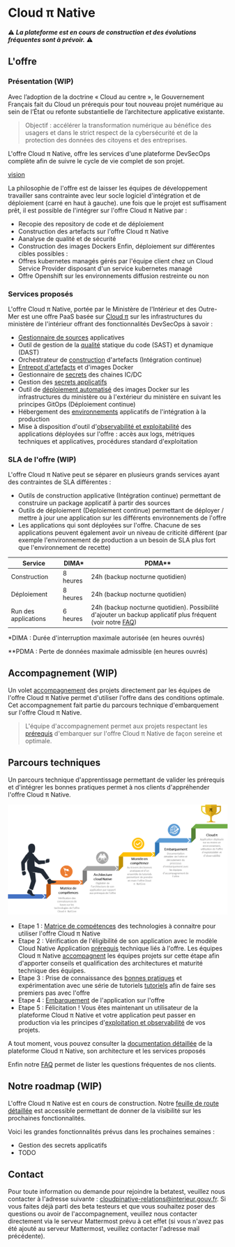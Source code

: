 # Cloud π Native

:warning: __*La plateforme est en cours de construction et des évolutions fréquentes sont à prévoir.*__ :warning:

## L'offre

### Présentation (WIP)

Avec l’adoption de la doctrine « Cloud au centre », le Gouvernement Français fait du Cloud un prérequis pour tout nouveau projet numérique au sein de l’État ou refonte substantielle de l’architecture applicative existante.

>Objectif : accélérer la transformation numérique au bénéfice des usagers et dans le strict respect de la cybersécurité et de la protection des données des citoyens et des entreprises.

L'offre Cloud π Native, offre les services d'une plateforme DevSecOps complète afin de suivre le cycle de vie complet de son projet.

[vision](img/vision.png)

La philosophie de l'offre est de laisser les équipes de développement travailler sans contrainte avec leur socle logiciel d'intégration et de déploiement (carré en haut à gauche). une fois que le projet est suffisament prêt, il est possible de l'intégrer sur l'offre Cloud π Native par :
  - Recopie des repository de code et de déploiement
  - Construction des artefacts sur l'offre Cloud π Native
  - Aanalyse de qualité et de sécurité
  - Construction des images Dockers
Enfin,  déploiement sur différentes cibles possibles :
 - Offres kubernetes managés gérés par l'équipe client chez un Cloud Service Provider disposant d'un service kubernetes managé
 - Offre Openshift sur les environnements diffusion restreinte ou non 

### Services proposés

L'offre Cloud π Native, portée par le Ministère de l'Intérieur et des Outre-Mer est une offre PaaS basée sur [Cloud π](https://www.numerique.gouv.fr/services/cloud/cloud-interne/) sur les infrastructures du ministère de l'intérieur offrant des fonctionnalités DevSecOps à savoir :

  - [Gestionnaire de sources](produits/gitlab.md) applicatives
  - Outil de gestion de la [qualité](produits/sonarqube.md) statique du code (SAST) et dynamique (DAST)
  - Orchestrateur de [construction](produits/gitlab.md) d'artefacts (Intégration continue)
  - [Entrepot d'artefacts](produits/artefacts.md) et d'images Docker
  - Gestionnaire de [secrets](produits/vault.md) des chaines IC/DC
  - Gestion des [secrets applicatifs](gestion-secrets.md)
  - Outil de [déploiement automatisé](produits/gitops.md) des images Docker sur les infrastructures du ministère ou à l'extérieur du ministère en suivant les principes GitOps (Déploiement continue)
  - Hébergement des [environnements](gestion-environnements.md) applicatifs de l'intégration à la production
  - Mise à disposition d'outil d'[observabilité et exploitabilité](exploitation.md) des applications déployées sur l'offre : accès aux logs, métriques techniques et applicatives, procédures standard d'exploitation

### SLA de l'offre (WIP)

L'offre Cloud π Native peut se séparer en plusieurs grands services ayant des contraintes de SLA différentes :

  - Outils de construction applicative (Intégration continue) permettant de construire un package applicatif à partir des sources
  - Outils de déploiement (Déploiement continue) permettant de déployer / mettre à jour une application sur les différents environnements de l'offre
  - Les applications qui sont déployées sur l'offre. Chacune de ses applications peuvent également avoir un niveau de criticité différent (par exemple l'environnement de production a un besoin de SLA plus fort que l'environnement de recette)

| Service      | DIMA*       |        PDMA**
| ------------ | ----------- | -------- |
| Construction | 8 heures | 24h (backup nocturne quotidien) |
| Déploiement  | 8 heures | 24h (backup nocturne quotidien) |
| Run des applications | 6 heures | 24h (backup nocturne quotidien). Possibilité d'ajouter un backup applicatif plus fréquent (voir notre [FAQ](faq.md)) |


*DIMA : Durée d'interruption maximale autorisée (en heures ouvrés)

**PDMA : Perte de données maximale admissible (en heures ouvrés)


## Accompagnement  (WIP)

Un volet [accompagnement](accompagnement.md) des projets directement par les équipes de l'offre Cloud π Native permet d'utiliser l'offre dans des conditions optimale. Cet accompagnement fait partie du parcours technique d'embarquement sur l'offre Cloud π Native.

> L'équipe d'accompagnement permet aux projets respectant les [prérequis](prerequisites.md) d'embarquer sur l'offre Cloud π Native de façon sereine et optimale.

## Parcours techniques

Un parcours technique d'apprentissage permettant de valider les prérequis et d'intégrer les bonnes pratiques permet à nos clients d'appréhender l'offre Cloud π Native. 

![parcours_apprentissage](img/parcours_apprentissage.png)

  - Etape 1 : [Matrice de compétences](matrice-compétences.md) des technologies à connaitre pour utiliser l'offre Cloud π Native 
  - Etape 2 : Vérification de l'éligibilité de son application avec le modèle Cloud Native Application [prérequis](prerequisites.md) technique liés à l'offre. Les équipes Cloud π Native [accompagnent](accompagnement.md) les équipes projets sur cette étape afin d'apporter conseils et qualification des architectures et maturité technique des équipes. 
  - Etape 3 : Prise de connaissance des [bonnes pratiques](bonnes-pratiques.md) et expérimentation avec une série de tutoriels [tutoriels](tutorials.md) afin de faire ses premiers pas avec l'offre
  - Etape 4 : [Embarquement](getting-started.md) de l'application sur l'offre
  - Etape 5 : Félicitation ! Vous êtes maintenant un utilisateur de la plateforme Cloud π Native et votre application peut passer en production via les principes d'[exploitation et observabilité](exploitation.md) de vos projets.


A tout moment, vous pouvez consulter la [documentation détaillée](description-plateforme.md) de la plateforme Cloud π Native, son architecture et les services proposés

Enfin notre [FAQ](faq.md) permet de lister les questions fréquentes de nos clients.
 
## Notre roadmap (WIP)

L'offre Cloud π Native est en cours de construction. Notre [feuille de route détaillée](roadmap.md) est accessible permettant de donner de la visibilité sur les prochaines fonctionnalités. 

Voici les grandes fonctionnalités prévus dans les prochaines semaines :
 - Gestion des secrets applicatifs
 - TODO

## Contact

Pour toute information ou demande pour rejoindre la betatest, veuillez nous contacter à l'adresse suivante : <cloudpinative-relations@interieur.gouv.fr>.
Si vous faites déjà parti des beta testeurs et que vous souhaitez poser des questions ou avoir de l'accompagnement, veuillez nous contacter directement via le serveur Mattermost prévu à cet effet (si vous n'avez pas été ajouté au serveur Mattermost, veuillez contacter l'adresse mail précédente).
